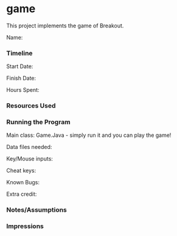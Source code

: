 game
====

This project implements the game of Breakout.

Name: 

### Timeline

Start Date: 

Finish Date: 

Hours Spent:

### Resources Used


### Running the Program

Main class: Game.Java - simply run it and you can play the game!

Data files needed: 

Key/Mouse inputs:

Cheat keys:

Known Bugs:

Extra credit:


### Notes/Assumptions


### Impressions

